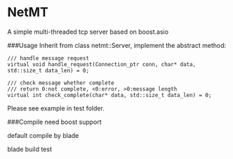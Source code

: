 NetMT
=====

A simple multi-threaded tcp server based on boost.asio

###Usage
Inherit from class netmt::Server, implement the abstract method:
```
/// handle message request
virtual void handle_request(Connection_ptr conn, char* data, std::size_t data_len) = 0;

/// check message whether complete
/// return 0:not complete, <0:error, >0:message length
virtual int check_complete(char* data, std::size_t data_len) = 0;  
```

Please see example in test folder.

###Compile
need boost support

default compile by blade

blade build test
